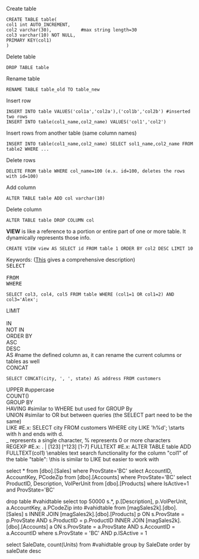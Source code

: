 


Create table
````MySQL
CREATE TABLE table(
col1 int AUTO_INCREMENT,
col2 varchar(30),           #max string length=30
col3 varchar(10) NOT NULL,
PRIMARY KEY(col1)
)
````
Delete table
````MySQL
DROP TABLE table
````
Rename table
````MySQL
RENAME TABLE table_old TO table_new
````
Insert row
````MySQL
INSERT INTO table VALUES('col1a','col2a'),('col1b','col2b') #inserted two rows
INSERT INTO table(col1_name,col2_name) VALUES('col1','col2')
````
Insert rows from another table (same column names)
````MySQL
INSERT INTO table(col1_name,col2_name) SELECT sol1_name,col2_name FROM table2 WHERE ...
````
Delete rows
````MySQL
DELETE FROM table WHERE col_name=100 (e.x. id=100, deletes the rows with id=100)
````
Add column
````MySQL
ALTER TABLE table ADD col varchar(10)
````
Delete column
````MySQL
ALTER TABLE table DROP COLUMN col
````
 **VIEW** is like a reference to a portion or entire part of one or more table. It dynamically represents those info.  
````MySQL
CREATE VIEW view AS SELECT id FROM table 1 ORDER BY col2 DESC LIMIT 10
````

Keywords: (<a href="https://dev.mysql.com/doc/refman/5.7/en/sql-syntax-data-manipulation.html">This</a> gives a comprehensive description)<br>
<samp>SELECT	<br>					
FROM<br>
WHERE
````MySQL
SELECT col3, col4, col5 FROM table WHERE (col1=1 OR col1=2) AND col3='Alex';
````
LIMIT<br>					
IN<br>
NOT IN<br>
ORDER BY <br>
ASC<br>
DESC<br>
AS #name the defined column as, it can rename the current columns or tables as well<br>
CONCAT
````MySQL
SELECT CONCAT(city, ', ', state) AS address FROM customers
````
UPPER #uppercase<br>
COUNT()<br>
GROUP BY<br>
HAVING #similar to WHERE but used for GROUP By<br>
UNION #similar to OR but between queries (the SELECT part need to be the same)<br>
LIKE #E.x: SELECT city FROM customers WHERE city LIKE 'h%d'; \\starts with h and ends with d. <br>
_ represents a single character, % represents 0 or more characters<br>
REGEXP  #E.x: . | [123] [^123] [1-7]
FULLTEXT #E.x: ALTER TABLE table ADD FULLTEXT(col1) \\enables text search functionality for the column "col1" of the table "table": \\this is similar to LIKE but easier to work with
</samp>
</body>
</html> 

select * from [dbo].[Sales] where ProvState='BC'
select AccountID, AccountKey, PCodeZip from [dbo].[Accounts] where ProvState='BC'
select ProductID, Description, VolPerUnit from [dbo].[Products] where IsActive=1 and ProvState='BC'

drop table  #vahidtable
select top 50000
 s.*, 
 p.[Description], 
 p.VolPerUnit,
 a.AccountKey, 
 a.PCodeZip
into #vahidtable
from
 [magSales2k].[dbo].[Sales] s
  INNER JOIN [magSales2k].[dbo].[Products] p ON s.ProvState = p.ProvState AND
                                                s.ProductID = p.ProductID
  INNER JOIN [magSales2k].[dbo].[Accounts] a ON s.ProvState = a.ProvState AND
                                                s.AccountID = a.AccountID
where
 s.ProvState = 'BC' AND
 p.ISActive = 1

select SaleDate, count(Units)  from #vahidtable group by SaleDate order by saleDate desc


